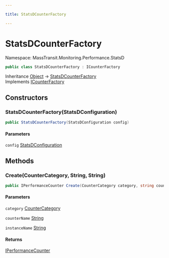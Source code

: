 ```yaml
---

title: StatsDCounterFactory

---
```


# StatsDCounterFactory

Namespace: MassTransit.Monitoring.Performance.StatsD

```csharp
public class StatsDCounterFactory : ICounterFactory
```

Inheritance [Object](https://learn.microsoft.com/en-us/dotnet/api/system.object) → [StatsDCounterFactory](../masstransit-monitoring-performance-statsd/statsdcounterfactory)<br/>
Implements [ICounterFactory](../masstransit-monitoring-performance/icounterfactory)

## Constructors

### **StatsDCounterFactory(StatsDConfiguration)**

```csharp
public StatsDCounterFactory(StatsDConfiguration config)
```

#### Parameters

`config` [StatsDConfiguration](../masstransit-monitoring-performance-statsd/statsdconfiguration)<br/>

## Methods

### **Create(CounterCategory, String, String)**

```csharp
public IPerformanceCounter Create(CounterCategory category, string counterName, string instanceName)
```

#### Parameters

`category` [CounterCategory](../masstransit-monitoring-performance/countercategory)<br/>

`counterName` [String](https://learn.microsoft.com/en-us/dotnet/api/system.string)<br/>

`instanceName` [String](https://learn.microsoft.com/en-us/dotnet/api/system.string)<br/>

#### Returns

[IPerformanceCounter](../masstransit-monitoring-performance/iperformancecounter)<br/>
